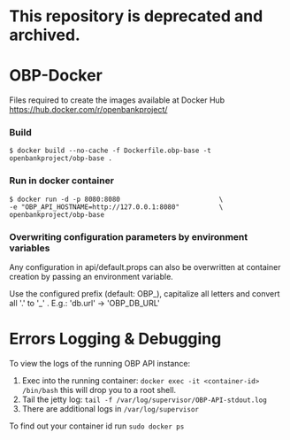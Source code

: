 # This repository is deprecated and archived. #

# OBP-Docker


Files required to create the images available at Docker Hub
https://hub.docker.com/r/openbankproject/


### Build

    $ docker build --no-cache -f Dockerfile.obp-base -t openbankproject/obp-base .




### Run in docker container

    $ docker run -d -p 8080:8080                         \
    -e "OBP_API_HOSTNAME=http://127.0.0.1:8080"          \
    openbankproject/obp-base
    
    
### Overwriting configuration parameters by environment variables

Any configuration in api/default.props can also be overwritten at container creation by
passing an environment variable. 

Use the configured prefix (default: OBP_), capitalize all letters and convert all '.' to '_'
.
E.g.:  'db.url' -> 'OBP_DB_URL'

# Errors Logging & Debugging

To view the logs of the running OBP API instance:

1. Exec into the running container: `docker exec -it <container-id> /bin/bash`
   this will drop you to a root shell.
2. Tail the jetty log: `tail -f /var/log/supervisor/OBP-API-stdout.log`
3. There are additional logs in `/var/log/supervisor`

To find out your container id run `sudo docker ps`
